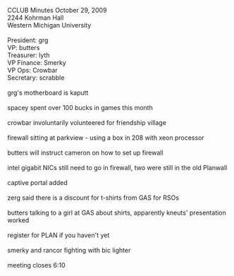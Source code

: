 CCLUB Minutes October 29, 2009<br />
2244 Kohrman Hall<br />
Western Michigan University<br />
<br />
President: grg<br />
VP: butters<br />
Treasurer: lyth<br />
VP Finance: Smerky<br />
VP Ops: Crowbar<br />
Secretary: scrabble<br />
<br />
grg's motherboard is kaputt<br />
<br />
spacey spent over 100 bucks in games this month<br />
<br />
crowbar involuntarily volunteered for friendship village<br />
<br />
firewall sitting at parkview - using a box in 208 with xeon processor<br />
<br />
butters will instruct cameron on how to set up firewall<br />
<br />
intel gigabit NICs still need to go in firewall, two were still in the old Planwall<br />
<br />
captive portal added <br />
<br />
zerg said there is a discount for t-shirts from GAS for RSOs<br />
<br />
butters talking to a girl at GAS about shirts, apparently kneuts' presentation worked<br />
<br />
register for PLAN if you haven't yet<br />
<br />
smerky and rancor fighting with bic lighter<br />
<br />
meeting closes 6:10<br />
<br />
